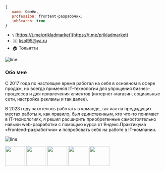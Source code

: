 ```javascript
{
   name: Семён,
   profession: frontent-разрабочик,
   jobSearch: true
}
```
 - 📞 [https://t.me/prikladmarket](https://t.me/prikladmarket)
 - ✉️ [ksol95@ya.ru](mailto://ksol95@ya.ru)
 - 🏠 Тольятти

   
![line](https://capsule-render.vercel.app/api?type=rect&color=gradient&height=1)
### Обо мне
С 2017 года по настоящее время работал на себя в основном в сфере продаж, но всегда применял IT-технологии для упрощения бизнес-процессов и для привлечения клиентов (интернет-магазин, социальные сети, настройка рекламы и так далее).  

В 2023 году захотелось работать в команде, так как на предыдущих местах работы я, как правило, был единственным, кто что-то понимает в IT-технологиях, я решил расширить приобретенные самостоятельно навыки web-разработки с помощью курса от Яндекс.Практикума «Frontend-разработчик» и попробовать себя на работе в IT-компании.

![line](https://capsule-render.vercel.app/api?type=rect&color=gradient&height=1)

  <span><img src="https://cdn.jsdelivr.net/gh/devicons/devicon@latest/icons/css3/css3-original.svg" width="64" height="64" /></span>
  <span><img src="https://cdn.jsdelivr.net/gh/devicons/devicon@latest/icons/html5/html5-original.svg" width="64" height="64" /></span>
  <span><img src="https://cdn.jsdelivr.net/gh/devicons/devicon@latest/icons/javascript/javascript-original.svg" width="64" height="64" /></span>
  <span><img src="https://cdn.jsdelivr.net/gh/devicons/devicon@latest/icons/typescript/typescript-original.svg" width="64" height="64" /></span>
  <span><img src="https://cdn.jsdelivr.net/gh/devicons/devicon@latest/icons/react/react-original.svg" width="64" height="64" /></span>
          

          
